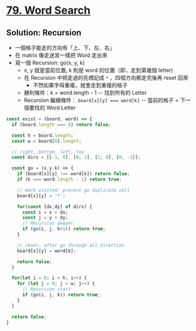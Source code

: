 # [79. Word Search](https://leetcode.com/problems/word-search/)

## Solution: Recursion

- 一個格子能走的方向有「上、下、左、右」
- 在 matrix 像走迷宮一樣把 Word 走出來
- 寫一個 Recursion: go(x, y, k)
  - x, y 就是當前位置; k 則是 word 的位置（即，走到第幾個 letter)
  - 在 Recursion 中把走過的先標記成 `*` ，四個方向都走完後再 reset 回來
    - 不然如果字母重複，就會走到重複的格子
  - 勝利條件：k = word.length - 1 -- 找到所有的 Letter
  - Recursion 繼續條件： `board[x][y] === word[k]` -- 當前的格子 = 下一個要找的 Word Letter

```js
const exist = (board, word) => {
  if (board.length === 0) return false;

  const h = board.length;
  const w = board[0].length;

  // right, bottom, left, top
  const dirs = [[-1, 0], [0, 1], [1, 0], [0, -1]];

  const go = (x,y,k) => {
    if (board[x][y] !== word[k]) return false;
    if (k === word.length - 1) return true;

    // mark visited: prevent go duplicate cell
    board[x][y] = '*';

    for(const [dx,dy] of dirs) {
      const i = x + dx;
      const j = y + dy;
      // Recursion deeper
      if (go(i, j, k+1)) return true;
    }

    // reset: after go through all direction
    board[x][y] = word[k];

    return false;
  }

  for(let i = 0; i < h; i++) {
    for (let j = 0; j < w; j++) {
      // Recursion start
      if (go(i, j, k)) return true;
    }
  }

  return false;
}
```

